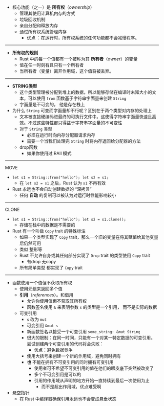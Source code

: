 
- 核心功能（之一）是 **所有权**（_ownership_）
	- 管理其使用计算机内存的方式
	- 垃圾回收机制
	- 亲自分配和释放内存
	- 通过所有权系统管理内存
		- 优点 ：在运行时，所有权系统的任何功能都不会减慢程序。 





---

- **所有权的规则**
	- Rust 中的每一个值都有一个被称为其 **所有者**（_owner_）的变量
	- 值在任一时刻有且只有一个所有者
	- 当所有者（变量）离开作用域，这个值将被丢弃。

---

- **STRING类型**
	- 这个类型管理被分配到堆上的数据，所以能够存储在编译时未知大小的文本。可以使用 `from` 函数基于字符串字面量来创建 `String`
	- 字面量是不可变的。 他是存在栈上
- 为什么 `String` 可变而字面量却不行呢？区别在于两个类型对内存的处理上
	- 文本被直接硬编码进最终的可执行文件中。这使得字符串字面量快速且高效。不过这些特性都只得益于字符串字面量的不可变性
	- 对于 `String` 类型
		- 必须在运行时向内存分配器请求内存
		- 需要一个当我们处理完 `String` 时将内存返回给分配器的方法
	- drop函数
		- 如果你使用过 RAII 模式


---
MOVE
- `let s1 = String::from("hello"); let s2 = s1;`
	- 在 `let s2 = s1` 之后，Rust 认为 `s1` 不再有效
- Rust 永远也不会自动创建数据的 “深拷贝”
	- 任何 **自动** 的复制可以被认为对运行时性能影响较小


---
CLONE
- `let s1 = String::from("hello"); let s2 = s1.clone();`
	- 存储在栈中的数据是不需要的
- Rust 有一个叫做 `Copy` trait 的特殊标注
	- 如果一个类型实现了 `Copy` trait，那么一个旧的变量在将其赋值给其他变量后仍然可用
	- 类似 整形等
	- Rust 不允许自身或其任何部分实现了 `Drop` trait 的类型使用 `Copy` trait
		- 有drop 无copy
	- 所有简单类型 都实现了 `Copy` trait

---
- 函数使用一个值但不获取所有权
	- 使用元组来返回多个值
	- **引用**（_references_）。和借用
		- 允许你使用值但不获取其所有权
		- 函数签名使用 `&` 来表明参数 `s` 的类型是一个引用， 而不是实际的数据
	- 可变引用
		- `s` 改为 `mut`
		- 可变引用 `&mut s`
		- 新函数签名以接受一个可变引用 `some_string: &mut String`
		- 很大的限制：在同一时间，只能有一个对某一特定数据的可变引用。尝试创建两个可变引用的代码将会失败：
			- 优点：避免数据竞争
		- 使用大括号来创建一个新的作用域，避免同时拥有
		- **也** 不能在拥有不可变引用的同时拥有可变引用
			- 使用者可不希望不可变引用的值在他们的眼皮底下突然被改变了
			- 多个不可变引用是可以的
			- 引用的作用域从声明的地方开始一直持续到最后一次使用为止
				- 而不是超出作用域，优点难受啊
- 悬空指针
	- 在 Rust 中编译器确保引用永远也不会变成悬垂状态
